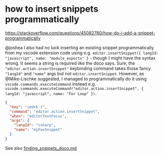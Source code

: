 # how to insert snippets programmatically

https://stackoverflow.com/questions/45082780/how-do-i-add-a-snippet-programmatically

@joshea I also had no luck inserting an existing snippet programmatically from my vscode extension code using e.g. `editor.insertSnippet({ langId: "javascript", name: "module_exports" }` - though I might have the syntax wrong. It seems a string is required like the doco says. Sure, the `"editor.action.insertSnippet"` keybinding command takes those fancy `"langId"` and `"name"` args but not `editor.insertSnippet`. However, as @Mike-Lischke suggested, I managed to programmatically do it using `vscode.commands.executeCommand` instead e.g. `vscode.commands.executeCommand("editor.action.insertSnippet", { langId: "javascript", name: "For Loop" })`.

```json
{
  "key": "cmd+k 1",
  "command": "editor.action.insertSnippet",
  "when": "editorTextFocus",
  "args": {
    "langId": "csharp",
    "name": "myFavSnippet"
  }
}
```

See also [finding_snippets_doco.md](finding_snippets_doco.md)
